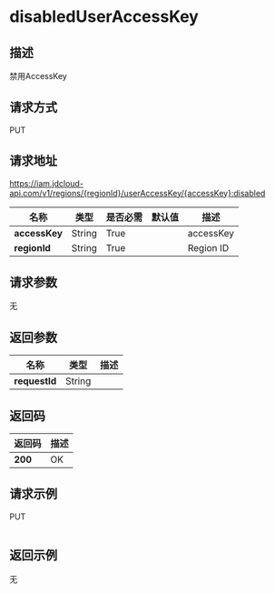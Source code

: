 # disabledUserAccessKey


## 描述
禁用AccessKey

## 请求方式
PUT

## 请求地址
https://iam.jdcloud-api.com/v1/regions/{regionId}/userAccessKey/{accessKey}:disabled

|名称|类型|是否必需|默认值|描述|
|---|---|---|---|---|
|**accessKey**|String|True||accessKey|
|**regionId**|String|True||Region ID|

## 请求参数
无


## 返回参数
|名称|类型|描述|
|---|---|---|
|**requestId**|String||



## 返回码
|返回码|描述|
|---|---|
|**200**|OK|

## 请求示例
PUT
```

```

## 返回示例
无

